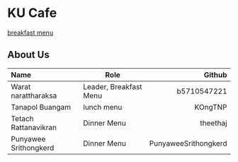 # KU Cafe
 [breakfast menu](menu.md)

## About Us

| Name  | Role | Github  |
|:------|------|--------:|
|Warat narattharaksa|Leader, Breakfast Menu| b5710547221 |
|Tanapol Buangam|lunch menu| KOngTNP |
|Tetach Rattanavikran|Dinner Menu|theethaj|
|Punyawee Srithongkerd|Dinner Menu|PunyaweeSrithongkerd|
